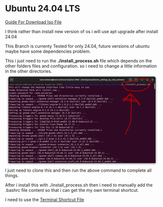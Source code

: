 # Ubuntu 24.04 LTS

[Guide For Download Iso File](z_extra_rana_universe/iso_file_download_page.md)

I think rather than install new version of os i will use apt upgrade after install 24.04

This Branch is currenty Tested for only 24.04, future versions of ubuntu maybe have some dependencies problem.

This i just need to run the **./install_process.sh** file which depends on the other folders files and configuration. 
so i need to change a little information in the other directories.
![Install Process](z_extra_rana_universe/images/install_process.png)
I just need to clone this and then run the above command to complete all things.


After i install this with ./install_process.sh then i need to manually add the .bashrc file content so that i can get the my own terminal shortcut.

I need to use the [Terminal Shortcut File](00_important_files/alias_for_terminal.md)
